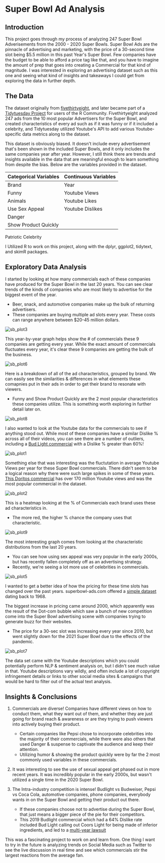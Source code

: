 # Super Bowl Ad Analysis

## Introduction
  
This project goes through my process of analyzing 247 Super Bowl Adverisements from the 2000 - 2020 Super Bowls.  Super Bowl Ads are the pinnacle of advertising and marketing, with the price of a 30-second time slot being $5.5 million in this past Year's Super Bowl.  Few companies have the budget to be able to afford a price tag like that, and you have to imagine the amount of prep that goes into creating a Commercial for that kind of magnitude.  I was interested in exploring an advertising dataset such as this one and seeing what kind of insights and takeaways I could get from exploring the data in further depth.

## The Data
The dataset originally from [fivethirtyeight](https://projects.fivethirtyeight.com/super-bowl-ads/), and later became part of a [Tidytuesday Project](https://github.com/rfordatascience/tidytuesday) for users of the R Community.  Fivethirtyeight analyzed 247 ads from the 10 most popular Advertisers for the Super Bowl, and created characteristics of every ad such as if it was funny or if it included a celebrity, and Tidytuesday utilized Youtube's API to add various Youtube-specific data metrics along to the dataset.

This dataset is obviously biased.  It doesn't include every advertisement that's been shown in the included Super Bowls, and it only includes the same companies year after year.  However, I still think there are trends and insights available in the data that are meaningful enough to learn something from despite the bias.  Below are the variables provided in the dataset.

Categorical Variables      | Continuous Variables    
-------------------------- | ---------------------- 
Brand | Year  
Funny               | Youtube Views
Animals           | Youtube Likes
Use Sex Appeal        | Youtube Dislikes
Danger  | 
Show Product Quickly          | 
Patriotic
Celebrity

I Utilized R to work on this project, along with the dplyr, ggplot2, tidytext, and skimR packages.

## Exploratory Data Analysis

I started by looking at how many commercials each of these companies have produced for the Super Bowl in the last 20 years.  You can see clear trends of the kinds of companies who are most likely to advertise for the biggest event of the year. 
  * Beer, snack, and automotive companies make up the bulk of returning advertisers.
  * These companies are buying multiple ad slots every year.  These costs can range anywhere between $20-45 million dollars.

![sb_plot3](https://user-images.githubusercontent.com/16946556/110707974-e7e88500-81ae-11eb-8016-21c46014f54f.png)

This year-by-year graph helps show the # of commercials these 9 companies are getting every year.  While the exact amount of commercials fluctuates every year, it's clear these 9 companies are getting the bulk of the business.

![sb_plot6](https://user-images.githubusercontent.com/16946556/110707969-e74fee80-81ae-11eb-8bdf-ba6dae8d6d6f.png)

Here is a breakdown of all of the ad characteristics, grouped by brand.  We can easily see the similarities & differences in what elements these comapnies put in their ads in order to get their brand to resonate with viewers.
  * Funny and Show Product Quickly are the 2 most popular characteristics these companies utilize.  This is something worth exploring in further detail later on.

![sb_plot8](https://user-images.githubusercontent.com/16946556/110707980-e919b200-81ae-11eb-961c-2f3a35b745e3.png)

I also wanted to look at the Youtube data for the commercials to see if anything stood out.  While most of these companies have a similar Dislike % across all of their videos, you can see there are a number of outliers, including a [Bud Light commercial](https://www.youtube.com/watch?v=hkSQ2Vr41bM) with a Dislike % greater than 60%!  

![sb_plot1](https://user-images.githubusercontent.com/16946556/110707979-e8811b80-81ae-11eb-857f-e1f37eb76cad.png)

Something else that was interesting was the fluctutation in average Youtube Views per year for these Super Bowl commercials.  There didn't seem to be a logical reason why there were such large spikes in some of these years.  [This Doritos commercial](https://www.youtube.com/watch?v=6SWNLDdnz0A) has over 170 million Youtube views and was the most popular commercial in the dataset.

![sb_plot2](https://user-images.githubusercontent.com/16946556/110709113-9214dc80-81b0-11eb-8dc7-d0e819398fb2.png)

This is a heatmap looking at the % of Commercials each brand uses these ad characteristics in.  
  * The more red, the higher % chance the company uses that characteristic.

![sb_plot9](https://user-images.githubusercontent.com/16946556/110708079-0cdcf800-81af-11eb-92eb-53d008f77024.png)

The most interesting graph comes from looking at the characteristic distributions from the last 20 years.  
  * You can see how using sex appeal was very popular in the early 2000s, but has recently fallen completely off as an advertising strategy.  
  * Recently, we're seeing a lot more use of celebrities in commercials.

![sb_plot5](https://user-images.githubusercontent.com/16946556/111010781-5e6eb980-834c-11eb-9db3-8c2a05bc7f7f.png)


I wanted to get a better idea of how the pricing for these time slots has changed over the past years.  superbowl-ads.com offered a [simple dataset](https://superbowl-ads.com/cost-of-super-bowl-advertising-breakdown-by-year/) dating back to 1968.  

The biggest increase in pricing came around 2000, which apparently was the result of the Dot-com bubble which saw a bunch of new competition come into the Super Bowl advertising scene with companies trying to generate buzz for their websites.
  * The price for a 30-sec slot was increasing every year since 2010, but went slightly down for the 2021 Super Bowl due to the effects of the pandemic.

![sb_plot7](https://user-images.githubusercontent.com/16946556/110707981-e919b200-81ae-11eb-84a8-a72fcc3bb3d4.png)


The data set came with the Youtube descriptions which you could potentially perform NLP & sentiment analysis on, but I didn't see much value in that.  Youtube descriptions vary wildly, and often include a lot of copyright infringement details or links to other social media sites & campaigns that would be hard to filter out of the actual text analysis.

## Insights & Conclusions

1. Commercials are diverse!  Companies have different views on how to conduct them, what they want out of them, and whether they are just going for brand reach & awareness or are they trying to push viewers into actively buying their product.  
    * Certain companies like Pepsi chose to incorporate celebrities into the majority of their commercials, while there were also others that used Danger & suspense to captivate the audience and keep their attention.  
    * Utilizing humor & showing the product quickly were by far the 2 most commonly used variables in these commercials.

2. It was interesting to see the use of sexual appeal get phased out in more recent years.  It was incredibly popular in the early 2000s, but wasn't utilized a single time in the 2020 Super Bowl.

3. The Intra-industry competition is intense!  Budlight vs Budweiser, Pepsi vs Coca Cola, automotive companies, phone companies, everybody wants in on the Super Bowl and getting their product out there.
    * If these companies choose not to advertise during the Super Bowl, that just means a bigger piece of the pie for their competitors.
    * This 2019 Budlight commercial which had a 64% Dislike rate included Bud Light calling out Coors Light for being made of inferior ingredients, and led to a [multi-year lawsuit](https://www.nytimes.com/2019/03/21/business/miller-lite-bud-light-lawsuit.html)


This was a fascinating project to work on and learn from.  One thing I want to try in the future is analyzing trends on Social Media such as Twitter to see the live discussion in real time and see which commercials stir the largest reactions from the average fan.  
